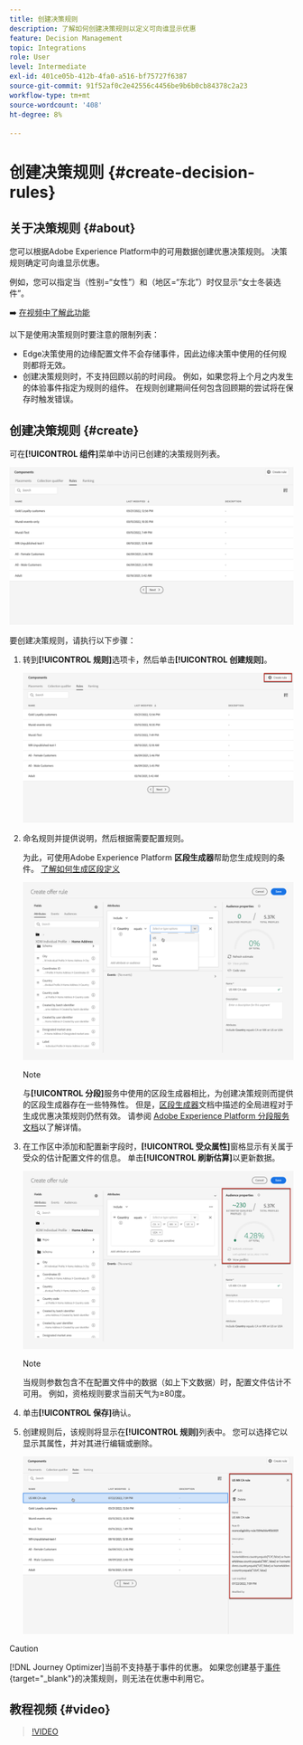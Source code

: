 ```yaml
---
title: 创建决策规则
description: 了解如何创建决策规则以定义可向谁显示优惠
feature: Decision Management
topic: Integrations
role: User
level: Intermediate
exl-id: 401ce05b-412b-4fa0-a516-bf75727f6387
source-git-commit: 91f52af0c2e42556c4456be9b6b0cb84378c2a23
workflow-type: tm+mt
source-wordcount: '408'
ht-degree: 8%

---
```


# 创建决策规则 {#create-decision-rules}

## 关于决策规则 {#about}

您可以根据Adobe Experience Platform中的可用数据创建优惠决策规则。 决策规则确定可向谁显示优惠。

例如，您可以指定当（性别=“女性”）和（地区=“东北”）时仅显示“女士冬装选件”。

➡️ [在视频中了解此功能](#video)

以下是使用决策规则时要注意的限制列表：

* Edge决策使用的边缘配置文件不会存储事件，因此边缘决策中使用的任何规则都将无效。
* 创建决策规则时，不支持回顾以前的时间段。 例如，如果您将上个月之内发生的体验事件指定为规则的组件。 在规则创建期间任何包含回顾期的尝试将在保存时触发错误。
  <!--* Decision requests that use the hub profile will look at the last 100 experience events on the profile to evaluate rules that reference historical experience events.-->

## 创建决策规则 {#create}

可在&#x200B;**[!UICONTROL 组件]**&#x200B;菜单中访问已创建的决策规则列表。

![](../assets/decision_rules_list.png)

要创建决策规则，请执行以下步骤：

1. 转到&#x200B;**[!UICONTROL 规则]**&#x200B;选项卡，然后单击&#x200B;**[!UICONTROL 创建规则]**。

   ![](../assets/offers_decision_rule_creation.png)

1. 命名规则并提供说明，然后根据需要配置规则。

   为此，可使用Adobe Experience Platform **区段生成器**&#x200B;帮助您生成规则的条件。 [了解如何生成区段定义](../../audience/creating-a-segment-definition.md)

   <!--In this example, the rule will target customers that have the "Gold" loyalty level.-->

   ![](../assets/offers_decision_rule_creation_segment.png)

   >[!NOTE]
   >
   >与&#x200B;**[!UICONTROL 分段]**&#x200B;服务中使用的区段生成器相比，为创建决策规则而提供的区段生成器存在一些特殊性。 但是，[区段生成器](../../audience/creating-a-segment-definition.md)文档中描述的全局进程对于生成优惠决策规则仍然有效。 请参阅 [Adobe Experience Platform 分段服务文档](https://experienceleague.adobe.com/docs/experience-platform/segmentation/ui/segment-builder.html?lang=zh-Hans)以了解详情。

1. 在工作区中添加和配置新字段时，**[!UICONTROL 受众属性]**&#x200B;窗格显示有关属于受众的估计配置文件的信息。 单击&#x200B;**[!UICONTROL 刷新估算]**&#x200B;以更新数据。

   ![](../assets/offers_decision_rule_creation_estimate.png)

   >[!NOTE]
   >
   >当规则参数包含不在配置文件中的数据（如上下文数据）时，配置文件估计不可用。 例如，资格规则要求当前天气为≥80度。

1. 单击&#x200B;**[!UICONTROL 保存]**&#x200B;确认。

1. 创建规则后，该规则将显示在&#x200B;**[!UICONTROL 规则]**&#x200B;列表中。 您可以选择它以显示其属性，并对其进行编辑或删除。

   ![](../assets/rule_created.png)

>[!CAUTION]
>
>[!DNL Journey Optimizer]当前不支持基于事件的优惠。 如果您创建基于[事件](https://experienceleague.adobe.com/docs/experience-platform/segmentation/ui/segment-builder.html?lang=zh-Hans#events){target="_blank"}的决策规则，则无法在优惠中利用它。

## 教程视频 {#video}

>[!VIDEO](https://video.tv.adobe.com/v/329373?quality=12)
